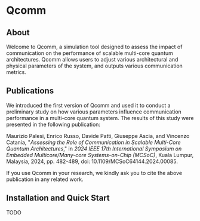 # Qcomm

## About
Welcome to Qcomm, a simulation tool designed to assess the impact
of communication on the performance of scalable multi-core
quantum architectures. Qcomm allows users to adjust various
architectural and physical parameters of the system, and outputs
various communication metrics.

## Publications
We introduced the first version of Qcomm and used it to conduct a preliminary study on how various parameters influence communication performance in a multi-core quantum system. The results of this study were presented in the following publication:

Maurizio Palesi, Enrico Russo, Davide Patti, Giuseppe Ascia, and Vincenzo Catania, "_Assessing the Role of Communication in Scalable Multi-Core Quantum Architectures_," in _2024 IEEE 17th International Symposium on Embedded Multicore/Many-core Systems-on-Chip (MCSoC)_, Kuala Lumpur, Malaysia, 2024, pp. 482-489, doi: 10.1109/MCSoC64144.2024.00085.

If you use Qcomm in your research, we kindly ask you to cite the above publication in any related work.

## Installation and Quick Start
TODO
